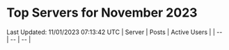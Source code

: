 # Top Servers for November 2023
Last Updated: 11/01/2023 07:13:42 UTC
| Server | Posts | Active Users |
| -- | -- | -- |
